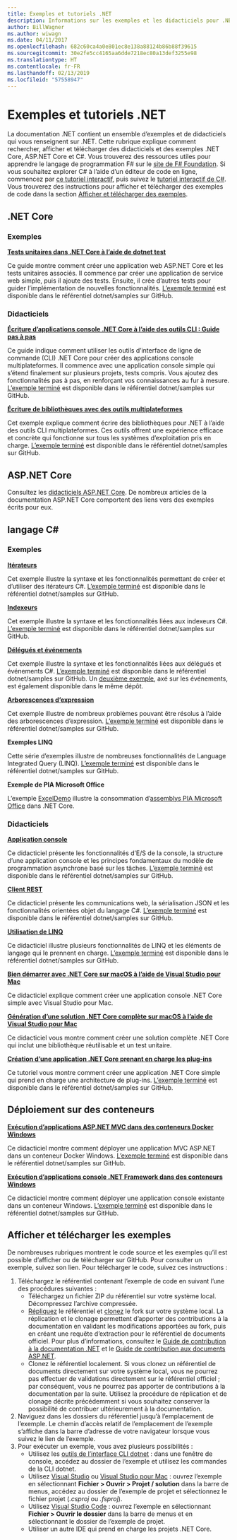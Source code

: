 ```yaml
---
title: Exemples et tutoriels .NET
description: Informations sur les exemples et les didacticiels pour .NET Core, ASP.NET Core et le langage C# permettant d’en savoir plus sur .NET.
author: BillWagner
ms.author: wiwagn
ms.date: 04/11/2017
ms.openlocfilehash: 682c60ca4a0e801ec8e138a88124b86b88f39615
ms.sourcegitcommit: 30e2fe5cc4165aa6dde7218ec80a13def3255e98
ms.translationtype: HT
ms.contentlocale: fr-FR
ms.lasthandoff: 02/13/2019
ms.locfileid: "57558947"
---
```

# <a name="net-samples-and-tutorials"></a>Exemples et tutoriels .NET

La documentation .NET contient un ensemble d’exemples et de didacticiels qui vous renseignent sur .NET. Cette rubrique explique comment rechercher, afficher et télécharger des didacticiels et des exemples .NET Core, ASP.NET Core et C#. Vous trouverez des ressources utiles pour apprendre le langage de programmation F# sur le [site de F# Foundation](https://fsharp.org/learn.html). Si vous souhaitez explorer C# à l’aide d’un éditeur de code en ligne, commencez par [ce tutoriel interactif](https://www.microsoft.com/net/learn/in-browser-tutorial/1), puis suivez le [tutoriel interactif de C#](../csharp/tutorials/intro-to-csharp/index.md). Vous trouverez des instructions pour afficher et télécharger des exemples de code dans la section [Afficher et télécharger des exemples](#viewing-and-downloading-samples).

## <a name="net-core"></a>.NET Core

### <a name="samples"></a>Exemples

**[Tests unitaires dans .NET Core à l’aide de dotnet test](../core/testing/unit-testing-with-dotnet-test.md)**

Ce guide montre comment créer une application web ASP.NET Core et les tests unitaires associés. Il commence par créer une application de service web simple, puis il ajoute des tests. Ensuite, il crée d’autres tests pour guider l’implémentation de nouvelles fonctionnalités. [L’exemple terminé](https://github.com/dotnet/samples/tree/master/core/getting-started/unit-testing-using-dotnet-test) est disponible dans le référentiel dotnet/samples sur GitHub.

### <a name="tutorials"></a>Didacticiels

**[Écriture d’applications console .NET Core à l’aide des outils CLI : Guide pas à pas](../core/tutorials/using-with-xplat-cli.md)**

Ce guide indique comment utiliser les outils d’interface de ligne de commande (CLI) .NET Core pour créer des applications console multiplateformes. Il commence avec une application console simple qui s’étend finalement sur plusieurs projets, tests compris. Vous ajoutez des fonctionnalités pas à pas, en renforçant vos connaissances au fur à mesure. [L’exemple terminé](https://github.com/dotnet/samples/tree/master/core/console-apps) est disponible dans le référentiel dotnet/samples sur GitHub.

**[Écriture de bibliothèques avec des outils multiplateformes](../core/tutorials/libraries.md)**

Cet exemple explique comment écrire des bibliothèques pour .NET à l’aide des outils CLI multiplateformes. Ces outils offrent une expérience efficace et concrète qui fonctionne sur tous les systèmes d’exploitation pris en charge. [L’exemple terminé](https://github.com/dotnet/samples/tree/master/framework/libraries/frameworks-library) est disponible dans le référentiel dotnet/samples sur GitHub.

## <a name="aspnet-core"></a>ASP.NET Core

Consultez les [didacticiels ASP.NET Core](/aspnet/core/tutorials/). De nombreux articles de la documentation ASP.NET Core comportent des liens vers des exemples écrits pour eux.

## <a name="c-language"></a>langage C#

### <a name="samples"></a>Exemples

**[Itérateurs](../csharp/iterators.md)**

Cet exemple illustre la syntaxe et les fonctionnalités permettant de créer et d’utiliser des itérateurs C#. [L’exemple terminé](https://github.com/dotnet/samples/tree/master/csharp/iterators) est disponible dans le référentiel dotnet/samples sur GitHub.

**[Indexeurs](../csharp/indexers.md)**

Cet exemple illustre la syntaxe et les fonctionnalités liées aux indexeurs C#. [L’exemple terminé](https://github.com/dotnet/samples/tree/master/csharp/indexers) est disponible dans le référentiel dotnet/samples sur GitHub.

**[Délégués et événements](../csharp/delegates-events.md)**

Cet exemple illustre la syntaxe et les fonctionnalités liées aux délégués et événements C#. [L’exemple terminé](https://github.com/dotnet/samples/tree/master/csharp/delegates-and-events) est disponible dans le référentiel dotnet/samples sur GitHub. Un [deuxième exemple](https://github.com/dotnet/samples/tree/master/csharp/events), axé sur les événements, est également disponible dans le même dépôt.

**[Arborescences d’expression](../csharp/expression-trees.md)**

Cet exemple illustre de nombreux problèmes pouvant être résolus à l’aide des arborescences d’expression. [L’exemple terminé](https://github.com/dotnet/samples/tree/master/csharp/expression-trees) est disponible dans le référentiel dotnet/samples sur GitHub.

**Exemples LINQ**

Cette série d’exemples illustre de nombreuses fonctionnalités de Language Integrated Query (LINQ). [L’exemple terminé](https://github.com/dotnet/samples/tree/master/core/linq/csharp) est disponible dans le référentiel dotnet/samples sur GitHub.

**Exemple de PIA Microsoft Office**

L’exemple [ExcelDemo](https://github.com/dotnet/samples/tree/master/core/extensions/ExcelDemo) illustre la consommation d’[assemblys PIA Microsoft Office](/visualstudio/vsto/office-primary-interop-assemblies) dans .NET Core.

### <a name="tutorials"></a>Didacticiels

**[Application console](../csharp/tutorials/console-teleprompter.md)**

Ce didacticiel présente les fonctionnalités d’E/S de la console, la structure d’une application console et les principes fondamentaux du modèle de programmation asynchrone basé sur les tâches. [L’exemple terminé](https://github.com/dotnet/samples/tree/master/csharp/getting-started/console-teleprompter) est disponible dans le référentiel dotnet/samples sur GitHub.

**[Client REST](../csharp/tutorials/console-webapiclient.md)**

Ce didacticiel présente les communications web, la sérialisation JSON et les fonctionnalités orientées objet du langage C#. [L’exemple terminé](https://github.com/dotnet/samples/tree/master/csharp/getting-started/console-webapiclient) est disponible dans le référentiel dotnet/samples sur GitHub.

**[Utilisation de LINQ](../csharp/tutorials/working-with-linq.md)**

Ce didacticiel illustre plusieurs fonctionnalités de LINQ et les éléments de langage qui le prennent en charge. [L’exemple terminé](https://github.com/dotnet/samples/tree/master/csharp/getting-started/console-linq) est disponible dans le référentiel dotnet/samples sur GitHub.

**[Bien démarrer avec .NET Core sur macOS à l’aide de Visual Studio pour Mac](../core/tutorials/using-on-mac-vs.md)**

Ce didacticiel explique comment créer une application console .NET Core simple avec Visual Studio pour Mac.

**[Génération d’une solution .NET Core complète sur macOS à l’aide de Visual Studio pour Mac](../core/tutorials/using-on-mac-vs-full-solution.md)**

Ce didacticiel vous montre comment créer une solution complète .NET Core qui inclut une bibliothèque réutilisable et un test unitaire.

**[Création d’une application .NET Core prenant en charge les plug-ins](../core/tutorials/creating-app-with-plugin-support.md)**

Ce tutoriel vous montre comment créer une application .NET Core simple qui prend en charge une architecture de plug-ins. [L’exemple terminé](https://github.com/dotnet/samples/tree/master/core/extensions/AppWithPlugin) est disponible dans le référentiel dotnet/samples sur GitHub.

## <a name="deploying-to-containers"></a>Déploiement sur des conteneurs

**[Exécution d’applications ASP.NET MVC dans des conteneurs Docker Windows](../framework/docker/aspnetmvc.md)**

Ce didacticiel montre comment déployer une application MVC ASP.NET dans un conteneur Docker Windows. [L’exemple terminé](https://github.com/dotnet/samples/tree/master/framework/docker/MVCRandomAnswerGenerator) est disponible dans le référentiel dotnet/samples sur GitHub.

**[Exécution d’applications console .NET Framework dans des conteneurs Windows](../framework/docker/console.md)**

Ce didacticiel montre comment déployer une application console existante dans un conteneur Windows. [L’exemple terminé](https://github.com/dotnet/samples/tree/master/framework/docker/ConsoleRandomAnswerGenerator) est disponible dans le référentiel dotnet/samples sur GitHub.

## <a name="viewing-and-downloading-samples"></a>Afficher et télécharger les exemples

De nombreuses rubriques montrent le code source et les exemples qu’il est possible d’afficher ou de télécharger sur GitHub. Pour consulter un exemple, suivez son lien. Pour télécharger le code, suivez ces instructions :

1. Téléchargez le référentiel contenant l’exemple de code en suivant l’une des procédures suivantes :
   * Téléchargez un fichier ZIP du référentiel sur votre système local. Décompressez l’archive compressée.
   * [Répliquez](https://help.github.com/articles/fork-a-repo/) le référentiel et [clonez](https://help.github.com/articles/cloning-a-repository/) le fork sur votre système local. La réplication et le clonage permettent d’apporter des contributions à la documentation en validant les modifications apportées au fork, puis en créant une requête d’extraction pour le référentiel de documents officiel. Pour plus d’informations, consultez le [Guide de contribution à la documentation .NET](https://github.com/dotnet/docs/blob/master/CONTRIBUTING.md) et le [Guide de contribution aux documents ASP.NET](https://github.com/aspnet/Docs/blob/master/CONTRIBUTING.md).
   * Clonez le référentiel localement. Si vous clonez un référentiel de documents directement sur votre système local, vous ne pourrez pas effectuer de validations directement sur le référentiel officiel ; par conséquent, vous ne pourrez pas apporter de contributions à la documentation par la suite. Utilisez la procédure de réplication et de clonage décrite précédemment si vous souhaitez conserver la possibilité de contribuer ultérieurement à la documentation.
1. Naviguez dans les dossiers du référentiel jusqu’à l’emplacement de l’exemple. Le chemin d’accès relatif de l’emplacement de l’exemple s’affiche dans la barre d’adresse de votre navigateur lorsque vous suivez le lien de l’exemple.
1. Pour exécuter un exemple, vous avez plusieurs possibilités :
   * Utilisez les [outils de l’interface CLI dotnet](../core/tools/index.md) : dans une fenêtre de console, accédez au dossier de l’exemple et utilisez les commandes de la CLI dotnet.
   * Utilisez [Visual Studio](https://visualstudio.microsoft.com/) ou [Visual Studio pour Mac](https://visualstudio.microsoft.com/vs/visual-studio-mac/) : ouvrez l’exemple en sélectionnant **Fichier > Ouvrir > Projet / solution** dans la barre de menus, accédez au dossier de l’exemple de projet et sélectionnez le fichier projet (*.csproj* ou *.fsproj*).
   * Utilisez [Visual Studio Code](https://code.visualstudio.com/) : ouvrez l’exemple en sélectionnant **Fichier > Ouvrir le dossier** dans la barre de menus et en sélectionnant le dossier de l’exemple de projet.
   * Utiliser un autre IDE qui prend en charge les projets .NET Core.
